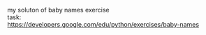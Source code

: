 my soluton of baby names exercise
<br>
task:<br>
https://developers.google.com/edu/python/exercises/baby-names
